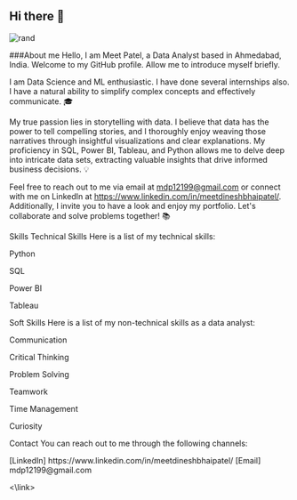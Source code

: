## Hi there 👋
![rand](https://rand-xyz.now.sh/api/hello)

###About me
Hello, I am Meet Patel, a Data Analyst based in Ahmedabad, India. Welcome to my GitHub profile. Allow me to introduce myself briefly.

I am Data Science and ML enthusiastic. I have done several internships also. I have a natural ability to simplify complex concepts and effectively communicate. 🎓

My true passion lies in storytelling with data. I believe that data has the power to tell compelling stories, and I thoroughly enjoy weaving those narratives through insightful visualizations and clear explanations. My proficiency in SQL, Power BI, Tableau, and Python allows me to delve deep into intricate data sets, extracting valuable insights that drive informed business decisions. 💡


Feel free to reach out to me via email at mdp12199@gmail.com or connect with me on LinkedIn at https://www.linkedin.com/in/meetdineshbhaipatel/. Additionally, I invite you to have a look and enjoy my portfolio. Let's collaborate and solve problems together! 📚

Skills
Technical Skills
Here is a list of my technical skills:

Python

SQL

Power BI

Tableau


Soft Skills
Here is a list of my non-technical skills as a data analyst:

Communication

Critical Thinking

Problem Solving

Teamwork

Time Management

Curiosity

Contact
You can reach out to me through the following channels:

<link>
      [LinkedIn] https://www.linkedin.com/in/meetdineshbhaipatel/
      [Email] mdp12199@gmail.com

<\link>


<!--
**D3LTA047/D3LTA047** is a ✨ _special_ ✨ repository because its `README.md` (this file) appears on your GitHub profile.

Here are some ideas to get you started:

- 🔭 I’m currently working on ...
- 🌱 I’m currently learning ...
- 👯 I’m looking to collaborate on ...
- 🤔 I’m looking for help with ...
- 💬 Ask me about ...
- 📫 How to reach me: ...
- 😄 Pronouns: ...
- ⚡ Fun fact: ...
-->
